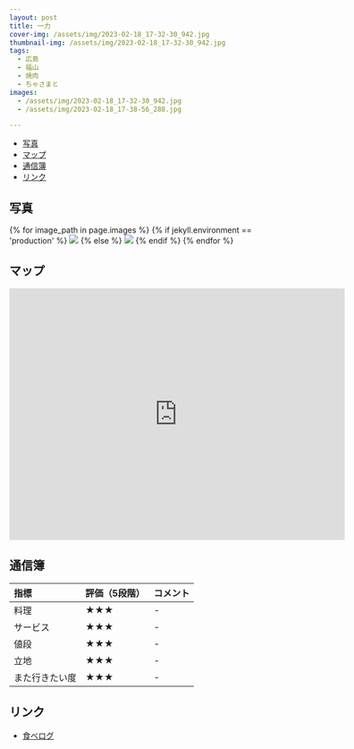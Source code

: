 ```yaml
---
layout: post
title: 一力
cover-img: /assets/img/2023-02-18_17-32-30_942.jpg
thumbnail-img: /assets/img/2023-02-18_17-32-30_942.jpg
tags:
  - 広島
  - 福山
  - 焼肉
  - ちゃさまと
images:  
  - /assets/img/2023-02-18_17-32-30_942.jpg
  - /assets/img/2023-02-18_17-38-56_288.jpg

---
```




<!-- TOC -->

- [写真](#写真)
- [マップ](#マップ)
- [通信簿](#通信簿)
- [リンク](#リンク)

<!-- /TOC -->

## 写真

{% for image_path in page.images %}
{% if jekyll.environment == 'production' %}
<img src="https://raw.githubusercontent.com/taira1117/fukuyama_izakaya/master/{{ image_path }}">
{% else %}
<img src="{{ image_path }}">
{% endif %}
{% endfor %}

## マップ

<iframe src="https://www.google.com/maps/embed?pb=!1m18!1m12!1m3!1d3288.748982791822!2d133.36670087712812!3d34.48389159481262!2m3!1f0!2f0!3f0!3m2!1i1024!2i768!4f13.1!3m3!1m2!1s0x3551110294cd0001%3A0x94d40a5f53d095ea!2z54S86IKJ5LiA5Yqb!5e0!3m2!1sja!2sjp!4v1682820331784!5m2!1sja!2sjp" width="600" height="450" style="border:0;" allowfullscreen="" loading="lazy" referrerpolicy="no-referrer-when-downgrade"></iframe>

## 通信簿

| 指標 | 評価（5段階） | コメント |
| :------ |:--- | :--- |
| 料理 | ★★★ | - |
| サービス | ★★★ | - |
| 値段 | ★★★ | - |
| 立地 | ★★★ | - |
| また行きたい度 | ★★★ | - |

## リンク

- [食べログ](https://tabelog.com/hiroshima/A3403/A340308/34028940/)
